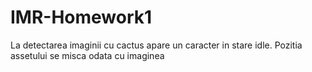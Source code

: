 # IMR-Homework1
La detectarea imaginii cu cactus apare un caracter in stare idle. Pozitia assetului se misca odata cu imaginea
